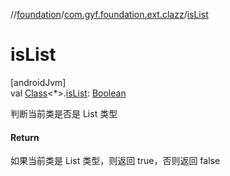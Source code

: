 //[foundation](../../index.md)/[com.gyf.foundation.ext.clazz](index.md)/[isList](is-list.md)

# isList

[androidJvm]\
val [Class](https://developer.android.com/reference/kotlin/java/lang/Class.html)&lt;*&gt;.[isList](is-list.md): [Boolean](https://kotlinlang.org/api/core/kotlin-stdlib/kotlin/-boolean/index.html)

判断当前类是否是 List 类型

#### Return

如果当前类是 List 类型，则返回 true，否则返回 false
